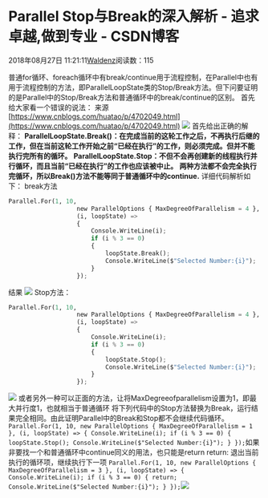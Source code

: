
# Parallel Stop与Break的深入解析 - 追求卓越,做到专业 - CSDN博客


2018年08月27日 11:21:11[Waldenz](https://me.csdn.net/enter89)阅读数：115


普通for循环、foreach循环中有break/continue用于流程控制，在Parallel中也有用于流程控制的方法，即ParallelLoopState类的Stop/Break方法。但下问要证明的是Parallel中的Stop/Break方法和普通循环中的break/continue的区别。
首先给大家看一个错误的说法：
来源[https://www.cnblogs.com/huatao/p/4702049.html](https://www.cnblogs.com/huatao/p/4702049.html)
![](https://img-blog.csdn.net/20180827110231305?watermark/2/text/aHR0cHM6Ly9ibG9nLmNzZG4ubmV0L2VudGVyODk=/font/5a6L5L2T/fontsize/400/fill/I0JBQkFCMA==/dissolve/70)
首先给出正确的解释：
**ParallelLoopState.Break()：在完成当前的这轮工作之后，不再执行后继的工作，但在当前这轮工作开始之前“已经在执行”的工作，则必须完成。但并不能执行完所有的循环。**
**ParallelLoopState.Stop：不但不会再创建新的线程执行并行循环，而且当前“已经在执行”的工作也应该被中止。**
**两种方法都不会完全执行完循环，所以Break()方法不能等同于普通循环中的continue.**
详细代码解析如下：
break方法
```python
Parallel.For(1, 10,
                   new ParallelOptions { MaxDegreeOfParallelism = 4 },
                   (i, loopState) =>
                   {
                       Console.WriteLine(i);
                       if (i % 3 == 0)
                       {
                           loopState.Break();
                           Console.WriteLine($"Selected Number:{i}");
                       }
                   });
```
结果
![](https://img-blog.csdn.net/20180827110752847?watermark/2/text/aHR0cHM6Ly9ibG9nLmNzZG4ubmV0L2VudGVyODk=/font/5a6L5L2T/fontsize/400/fill/I0JBQkFCMA==/dissolve/70)
Stop方法：
```python
Parallel.For(1, 10,
                   new ParallelOptions { MaxDegreeOfParallelism = 4 },
                   (i, loopState) =>
                   {
                       Console.WriteLine(i);
                       if (i % 3 == 0)
                       {
                           loopState.Stop();
                           Console.WriteLine($"Selected Number:{i}");
                       }
                   });
```
![](https://img-blog.csdn.net/20180827111023600?watermark/2/text/aHR0cHM6Ly9ibG9nLmNzZG4ubmV0L2VudGVyODk=/font/5a6L5L2T/fontsize/400/fill/I0JBQkFCMA==/dissolve/70)
或者另外一种可以正面的方法，让将MaxDegreeofparallelism设置为1，即最大并行度1，也就相当于普通循环
将下列代码中的Stop方法替换为Break，运行结果完全相同。由此证明Parallel中的Break和Stop都不会继续代码循环。
`Parallel.For(1, 10,
                   new ParallelOptions { MaxDegreeOfParallelism = 1 },
                   (i, loopState) =>
                   {
                       Console.WriteLine(i);
                       if (i % 3 == 0)
                       {
                           loopState.Stop();
                           Console.WriteLine($"Selected Number:{i}");
                       }
                   });`如果非要找一个和普通循环中continue同义的用法，也只能是return
return: 退出当前执行的循环项，继续执行下一项
`Parallel.For(1, 10,
                   new ParallelOptions { MaxDegreeOfParallelism = 3 },
                   (i, loopState) =>
                   {
                       Console.WriteLine(i);
                       if (i % 3 == 0)
                       {
                           return;
                           Console.WriteLine($"Selected Number:{i}");
                       }
                   });`![](https://img-blog.csdn.net/20180827112012411?watermark/2/text/aHR0cHM6Ly9ibG9nLmNzZG4ubmV0L2VudGVyODk=/font/5a6L5L2T/fontsize/400/fill/I0JBQkFCMA==/dissolve/70)


